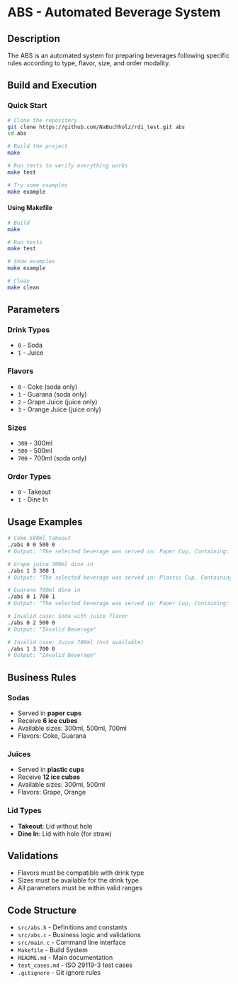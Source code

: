 # ABS - Automated Beverage System

## Description
The ABS is an automated system for preparing beverages following specific rules according to type, flavor, size, and order modality.

## Build and Execution

### Quick Start

```bash
# Clone the repository
git clone https://github.com/NaBuchholz/rdi_test.git abs
cd abs

# Build the project
make

# Run tests to verify everything works
make test

# Try some examples
make example
```

#### Using Makefile 
```bash
# Build
make

# Run tests
make test

# Show examples
make example

# Clean
make clean
```

## Parameters

### Drink Types
- `0` - Soda
- `1` - Juice

### Flavors
- `0` - Coke (soda only)
- `1` - Guarana (soda only)  
- `2` - Grape Juice (juice only)
- `3` - Orange Juice (juice only)

### Sizes
- `300` - 300ml
- `500` - 500ml
- `700` - 700ml (soda only)

### Order Types
- `0` - Takeout
- `1` - Dine In

## Usage Examples

```bash
# Coke 500ml takeout
./abs 0 0 500 0
# Output: "The selected beverage was served in: Paper Cup, Containing: 6 ice cubes, with 500ml, and Lid without Hole"

# Grape juice 300ml dine in
./abs 1 3 300 1
# Output: "The selected beverage was served in: Plastic Cup, Containing: 12 ice cubes, with 300ml, and Lid with Hole"

# Guarana 700ml dine in
./abs 0 1 700 1
# Output: "The selected beverage was served in: Paper Cup, Containing: 6 ice cubes, with 700ml, and Lid with Hole"

# Invalid case: Soda with juice flavor
./abs 0 2 500 0
# Output: "Invalid Beverage"

# Invalid case: Juice 700ml (not available)
./abs 1 3 700 0
# Output: "Invalid Beverage"
```

## Business Rules

### Sodas
- Served in **paper cups**
- Receive **6 ice cubes**
- Available sizes: 300ml, 500ml, 700ml
- Flavors: Coke, Guarana

### Juices
- Served in **plastic cups**
- Receive **12 ice cubes**
- Available sizes: 300ml, 500ml
- Flavors: Grape, Orange

### Lid Types
- **Takeout**: Lid without hole
- **Dine In**: Lid with hole (for straw)

## Validations
- Flavors must be compatible with drink type
- Sizes must be available for the drink type
- All parameters must be within valid ranges

## Code Structure
- `src/abs.h` - Definitions and constants
- `src/abs.c` - Business logic and validations
- `src/main.c` - Command line interface
- `Makefile` - Build System
- `README.md` - Main documentation
- `test_cases.md` - ISO 29119-3 test cases
- `.gitignore` - Git ignore rules

